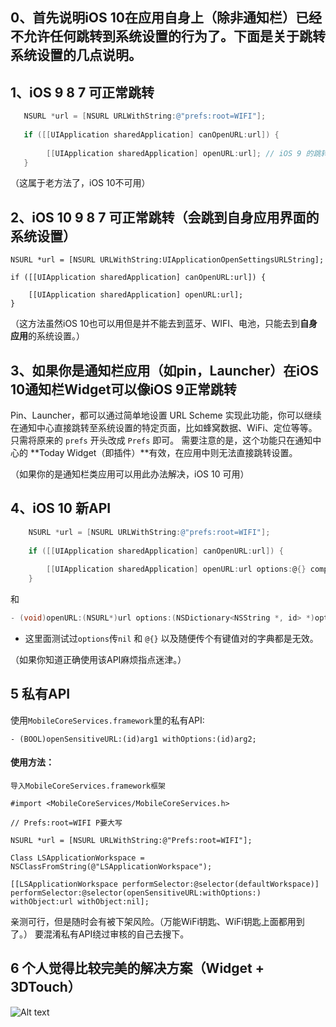 ## 0、首先说明iOS 10在应用自身上（除非通知栏）已经不允许任何跳转到系统设置的行为了。下面是关于跳转系统设置的几点说明。

## 1、iOS 9 8 7 可正常跳转

```objectivec		
   NSURL *url = [NSURL URLWithString:@"prefs:root=WIFI"];
                       
   if ([[UIApplication sharedApplication] canOpenURL:url]) {  
                 
        [[UIApplication sharedApplication] openURL:url]; // iOS 9 的跳转
   }
```
（这属于老方法了，iOS 10不可用）


## 2、iOS 10 9 8 7 可正常跳转（会跳到自身应用界面的系统设置）

    NSURL *url = [NSURL URLWithString:UIApplicationOpenSettingsURLString];
    
    if ([[UIApplication sharedApplication] canOpenURL:url]) {
        
        [[UIApplication sharedApplication] openURL:url];
    }
 
（这方法虽然iOS 10也可以用但是并不能去到蓝牙、WIFI、电池，只能去到**自身应用**的系统设置。）


## 3、如果你是通知栏应用（如pin，Launcher）在iOS 10通知栏Widget可以像iOS 9正常跳转

Pin、Launcher，都可以通过简单地设置 URL Scheme 实现此功能，你可以继续在通知中心直接跳转至系统设置的特定页面，比如蜂窝数据、WiFi、定位等等。只需将原来的 `prefs` 开头改成 `Prefs` 即可。
需要注意的是，这个功能只在通知中心的 **Today Widget（即插件）**有效，在应用中则无法直接跳转设置。

（如果你的是通知栏类应用可以用此办法解决，iOS 10 可用）


## 4、iOS 10 新API

```objectivec 
    NSURL *url = [NSURL URLWithString:@"prefs:root=WIFI"];
    
    if ([[UIApplication sharedApplication] canOpenURL:url]) {
        
        [[UIApplication sharedApplication] openURL:url options:@{} completionHandler:nil];
    }
```
和

```objectivec 
- (void)openURL:(NSURL*)url options:(NSDictionary<NSString *, id> *)options completionHandler:(void (^ __nullable)(BOOL success))completion NS_AVAILABLE_IOS(10_0) NS_EXTENSION_UNAVAILABLE_IOS("");
```
- 这里面测试过`options`传`nil`  和  `@{}` 以及随便传个有键值对的字典都是无效。

（如果你知道正确使用该API麻烦指点迷津。）


## 5 私有API

使用`MobileCoreServices.framework`里的私有API:

    - (BOOL)openSensitiveURL:(id)arg1 withOptions:(id)arg2;


#### 使用方法：
    导入MobileCoreServices.framework框架
    
    #import <MobileCoreServices/MobileCoreServices.h>
    
    // Prefs:root=WIFI P要大写

    NSURL *url = [NSURL URLWithString:@"Prefs:root=WIFI"];
    
    Class LSApplicationWorkspace = NSClassFromString(@"LSApplicationWorkspace");
    
    [[LSApplicationWorkspace performSelector:@selector(defaultWorkspace)] performSelector:@selector(openSensitiveURL:withOptions:) withObject:url withObject:nil];

亲测可行，但是随时会有被下架风险。（万能WiFi钥匙、WiFi钥匙上面都用到了。）
要混淆私有API绕过审核的自己去搜下。

## 6 个人觉得比较完美的解决方案（Widget + 3DTouch）

![Alt text](http://ww2.sinaimg.cn/large/70421ae5gw1f9lxc4c16kj20ku112di0.jpg)
